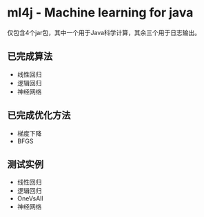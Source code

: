# ml4j - Machine learning for java

仅包含4个jar包，其中一个用于Java科学计算，其余三个用于日志输出。

## 已完成算法
* 线性回归
* 逻辑回归
* 神经网络

## 已完成优化方法
* 梯度下降
* BFGS

## 测试实例
* 线性回归
* 逻辑回归
* OneVsAll
* 神经网络